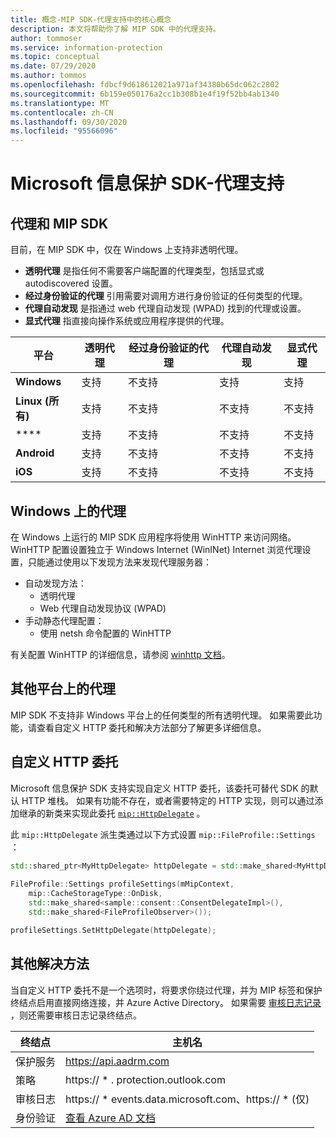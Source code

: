 ```yaml
---
title: 概念-MIP SDK-代理支持中的核心概念
description: 本文将帮助你了解 MIP SDK 中的代理支持。
author: tommoser
ms.service: information-protection
ms.topic: conceptual
ms.date: 07/29/2020
ms.author: tommos
ms.openlocfilehash: fdbcf9d618612021a971af34380b65dc062c2802
ms.sourcegitcommit: 6b159e050176a2cc1b308b1e4f19f52bb4ab1340
ms.translationtype: MT
ms.contentlocale: zh-CN
ms.lasthandoff: 09/30/2020
ms.locfileid: "95566096"
---
```

# <a name="microsoft-information-protection-sdk---proxy-support"></a>Microsoft 信息保护 SDK-代理支持

## <a name="proxies-and-the-mip-sdk"></a>代理和 MIP SDK

目前，在 MIP SDK 中，仅在 Windows 上支持非透明代理。

* **透明代理** 是指任何不需要客户端配置的代理类型，包括显式或 autodiscovered 设置。
* **经过身份验证的代理** 引用需要对调用方进行身份验证的任何类型的代理。
* **代理自动发现** 是指通过 web 代理自动发现 (WPAD) 找到的代理或设置。
* **显式代理** 指直接向操作系统或应用程序提供的代理。
  
| 平台        | 透明代理 | 经过身份验证的代理 | 代理自动发现 | 显式代理 |
| --------------- | ----------------- | --------------------- | -------------------- | -------------- |
| **Windows**     | 支持         | 不支持         | 支持            | 支持      |
| **Linux (所有)** | 支持         | 不支持         | 不支持        | 不支持  |
| ****       | 支持         | 不支持         | 不支持        | 不支持  |
| **Android**     | 支持         | 不支持         | 不支持        | 不支持  |
| **iOS**         | 支持         | 不支持         | 不支持        | 不支持  |

## <a name="proxies-on-windows"></a>Windows 上的代理

在 Windows 上运行的 MIP SDK 应用程序将使用 WinHTTP 来访问网络。 WinHTTP 配置设置独立于 Windows Internet (WinINet) Internet 浏览代理设置，只能通过使用以下发现方法来发现代理服务器：

* 自动发现方法：
  * 透明代理
  * Web 代理自动发现协议 (WPAD) 
* 手动静态代理配置：
  * 使用 netsh 命令配置的 WinHTTP

有关配置 WinHTTP 的详细信息，请参阅 [winhttp 文档](/windows/win32/winhttp/winhttp-start-page)。

## <a name="proxies-on-other-platforms"></a>其他平台上的代理

MIP SDK 不支持非 Windows 平台上的任何类型的所有透明代理。 如果需要此功能，请查看自定义 HTTP 委托和解决方法部分了解更多详细信息。

## <a name="custom-http-delegate"></a>自定义 HTTP 委托

Microsoft 信息保护 SDK 支持实现自定义 HTTP 委托，该委托可替代 SDK 的默认 HTTP 堆栈。 如果有功能不存在，或者需要特定的 HTTP 实现，则可以通过添加继承的新类来实现此委托 [`mip::HttpDelegate`](./reference/class_mip_httpdelegate.md) 。

此 `mip::HttpDelegate` 派生类通过以下方式设置 `mip::FileProfile::Settings` ：

```cpp
std::shared_ptr<MyHttpDelegate> httpDelegate = std::make_shared<MyHttpDelegate>();
            
FileProfile::Settings profileSettings(mMipContext,
    mip::CacheStorageType::OnDisk,
    std::make_shared<sample::consent::ConsentDelegateImpl>(),
    std::make_shared<FileProfileObserver>());

profileSettings.SetHttpDelegate(httpDelegate);
```

## <a name="other-workarounds"></a>其他解决方法

当自定义 HTTP 委托不是一个选项时，将要求你绕过代理，并为 MIP 标签和保护终结点启用直接网络连接，并 Azure Active Directory。 如果需要 [审核日志记录](/azure/information-protection/reports-aip) ，则还需要审核日志记录终结点。

| 终结点           | 主机名                                                                                                                                                                |
| ------------------ | ----------------------------------------------------------------------------------------------------------------------------------------------------------------------- |
| 保护服务 | https://api.aadrm.com                                                                                                                                                   |
| 策略             | https:// \* . protection.outlook.com                                                                                                                                       |
| 审核日志      | https:// \* events.data.microsoft.com、https:// \* (仅)                                                                                           |
| 身份验证     | [查看 Azure AD 文档](/azure/active-directory/develop/authentication-national-cloud#azure-ad-authentication-endpoints) |